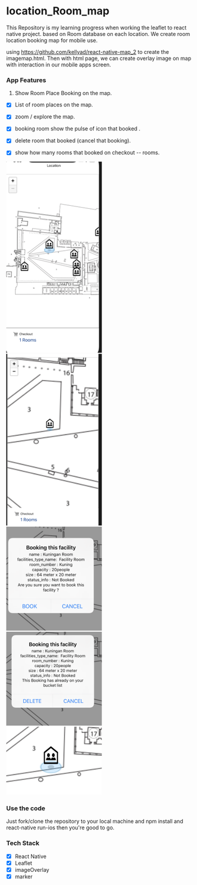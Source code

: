# location_Room_map


This Repository is my learning progress when working the leaflet to react native project. based on Room database on each location. We create room location booking map for mobile use.

using https://github.com/kellyad/react-native-map_2 to create the imagemap.html. Then with html page, we can create overlay image on map with interaction in our mobile apps screen.

### App Features

1. Show Room Place Booking on the map.

 * [x] List of room places on the map.
 * [x] zoom / explore the map.
 * [x] booking room show the pulse of icon that booked .
 * [x] delete room that booked (cancel that booking).
 * [x] show how many rooms that booked on checkout -- rooms.
 
 
<img src="https://github.com/kellyad/location_Room_map/blob/master/screenShot/map.png"
width="256">&nbsp;&nbsp;&nbsp;
<img src="https://github.com/kellyad/location_Room_map/blob/master/screenShot/zoom_map.png"
width="256">&nbsp;&nbsp;&nbsp;
<img src="https://github.com/kellyad/location_Room_map/blob/master/screenShot/dialog_book.png"
width="256">&nbsp;&nbsp;&nbsp;
<img src="https://github.com/kellyad/location_Room_map/blob/master/screenShot/dialog_delete.png"
width="256">&nbsp;&nbsp;&nbsp;
<img src="https://github.com/kellyad/location_Room_map/blob/master/screenShot/booked_icon.png"
width="256">&nbsp;&nbsp;&nbsp;


 ### Use the code

 Just fork/clone the repository to your local machine and npm install and react-native run-ios then you're good to go.


 ### Tech Stack

 * [x] React Native
 * [x] Leaflet
 * [x] imageOverlay
 * [x] marker
